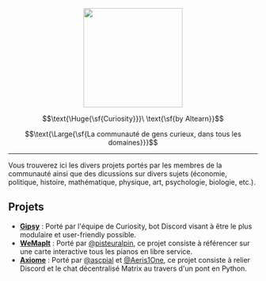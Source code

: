 <div align="center">
  <img height="200" src="https://altearn.xyz/wp-content/uploads/2020/12/537d592db40245f7ae52fb6ef210ded3-1-e1607771150288.png"  />
</div>

<!---On utilise MathJax parce que la mise en page de GitHub est très limitée-->
```math
\text{\Huge{\sf{Curiosity}}}\ \text{\sf{by Altearn}}
```
<!---GitHub supporte pas les sauts de lignes donc on ferme le bloc pour en ouvrir une autre, chiant/20-->
```math
\text{\Large{\sf{La communauté de gens curieux, dans tous les domaines}}}
```

---

Vous trouverez ici les divers projets portés par les membres de la communauté ainsi que des dicussions sur divers sujets (économie, politique, histoire, mathématique, physique, art, psychologie, biologie, etc.).

## Projets

- [**Gipsy**](https://github.com/Curiosity-org/Gipsy) : Porté par l'équipe de Curiosity, bot Discord visant à être le plus modulaire et user-friendly possible.
- [**WeMapIt**](https://github.com/WeMapIt/WeMapIt) : Porté par [@pisteuralpin](https://github.com/pisteuralpin), ce projet consiste à référencer sur une carte interactive tous les pianos en libre service.
- [**Axiome**](https://github.com/Curiosity-org/Axiome) : Porté par [@ascpial](https://github.com/ascpial) et [@Aeris1One](https://github.com/Aeris1One), ce projet consiste à relier Discord et le chat décentralisé Matrix au travers d'un pont en Python.
